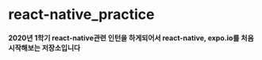 # react-native_practice
#### 2020년 1학기 react-native관련 인턴을 하게되어서 react-native, expo.io를  처음 시작해보는 저장소입니다 
